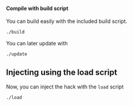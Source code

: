#### Compile with build script

You can build easily with the included build script.
```bash
./build
```

You can later update with 
```bash
./update
```


## Injecting using the load script

Now, you can inject the hack with the `load` script
```bash
./load
```


